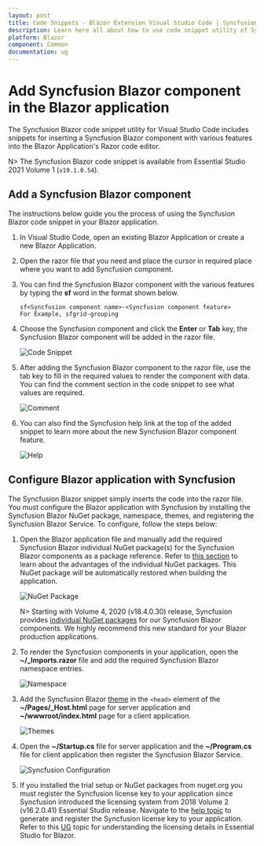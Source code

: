 ```yaml
---
layout: post
title: Code Snippets - Blazor Extension Visual Studio Code | Syncfusion
description: Learn here all about how to use code snippet utility of Syncfusion Blazor Extension for Visual Studio Code and much more. 
platform: Blazor
component: Common
documentation: ug
---
```


# Add Syncfusion Blazor component in the Blazor application

The Syncfusion Blazor code snippet utility for Visual Studio Code includes snippets for inserting a Syncfusion Blazor component with various features into the Blazor Application's Razor code editor.

   N> The Syncfusion Blazor code snippet is available from Essential Studio 2021 Volume 1 (`v19.1.0.54`).

## Add a Syncfusion Blazor component

The instructions below guide you the process of using the Syncfusion Blazor code snippet in your Blazor application.

1. In Visual Studio Code, open an existing Blazor Application or create a new Blazor Application.

2. Open the razor file that you need and place the cursor in required place where you want to add Syncfusion component.

3. You can find the Syncfusion Blazor component with the various features by typing the **sf** word in the format shown below.

    ```
    sf<Syncfusion component name>-<Syncfusion component feature>
    For Example, sfgrid-grouping
    ```
4. Choose the Syncfusion component and click the **Enter** or **Tab** key, the Syncfusion Blazor component will be added in the razor file.

    ![Code Snippet](images/codesnippet.gif)

5. After adding the Syncfusion Blazor component to the razor file, use the tab key to fill in the required values to render the component with data. You can find the comment section in the code snippet to see what values are required.

    ![Comment](images/Comment.png)

6. You can also find the Syncfusion help link at the top of the added snippet to learn more about the new Syncfusion Blazor component feature.

    ![Help](images/Help.png)

## Configure Blazor application with Syncfusion

The Syncfusion Blazor snippet simply inserts the code into the razor file. You must configure the Blazor application with Syncfusion by installing the Syncfusion Blazor NuGet package, namespace, themes, and registering the Syncfusion Blazor Service. To configure, follow the steps below:

1. Open the Blazor application file and manually add the required Syncfusion Blazor individual NuGet package(s) for the Syncfusion Blazor components as a package reference. Refer to [this section](https://blazor.syncfusion.com/documentation/nuget-packages/#benefits-of-using-individual-nuget-packages) to learn about the advantages of the individual NuGet packages. This NuGet package will be automatically restored when building the application.

    ![NuGet Package](images/NuGet-Snippet.png)

    N> Starting with Volume 4, 2020 (v18.4.0.30) release, Syncfusion provides [individual NuGet packages](https://blazor.syncfusion.com/documentation/nuget-packages) for our Syncfusion Blazor components. We highly recommend this new standard for your Blazor production applications.

2. To render the Syncfusion components in your application, open the **~/_Imports.razor** file and add the required Syncfusion Blazor namespace entries.

    ![Namespace](images/Namespace-Snippet.png)

3. Add the Syncfusion Blazor [theme](https://blazor.syncfusion.com/documentation/appearance/themes) in the `<head>` element of the **~/Pages/_Host.html** page for server application and **~/wwwroot/index.html** page for a client application.

    ![Themes](images/Themes-Snippet.png)

4. Open the **~/Startup.cs** file for server application and the **~/Program.cs** file for client application then register the Syncfusion Blazor Service.

    ![Syncfusion Configuration](images/Configuration-Snippet.png)

5. If you installed the trial setup or NuGet packages from nuget.org you must register the Syncfusion license key to your application since Syncfusion introduced the licensing system from 2018 Volume 2 (v16.2.0.41) Essential Studio release. Navigate to the [help topic](https://help.syncfusion.com/common/essential-studio/licensing/license-key#how-to-generate-syncfusion-license-key) to generate and register the Syncfusion license key to your application. Refer to this [UG](https://blazor.syncfusion.com/documentation/getting-started/license-key/overview) topic for understanding the licensing details in Essential Studio for Blazor.
